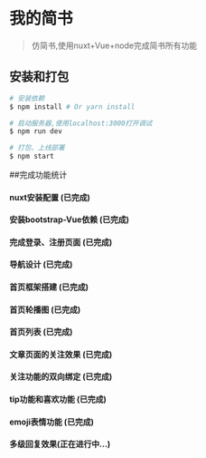 # 我的简书

> 仿简书,使用nuxt+Vue+node完成简书所有功能

## 安装和打包

``` bash
# 安装依赖
$ npm install # Or yarn install

# 启动服务器,使用localhost:3000打开调试
$ npm run dev

# 打包、上线部署
$ npm start
```
##完成功能统计
#### nuxt安装配置 (已完成)
#### 安装bootstrap-Vue依赖 (已完成)
#### 完成登录、注册页面  (已完成)
#### 导航设计 (已完成)
#### 首页框架搭建 (已完成)
#### 首页轮播图 (已完成)
#### 首页列表 (已完成)
#### 文章页面的关注效果 (已完成)
#### 关注功能的双向绑定 (已完成)
#### tip功能和喜欢功能 (已完成)
#### emoji表情功能 (已完成)
#### 多级回复效果(正在进行中...)
